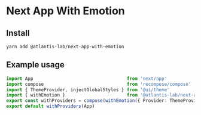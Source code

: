 # Next App With Emotion

## Install

```
yarn add @atlantis-lab/next-app-with-emotion
```

## Example usage

```typescript
import App                                   from 'next/app'
import compose                               from 'recompose/compose'
import { ThemeProvider, injectGlobalStyles } from '@ui/theme'
import { withEmotion }                       from '@atlantis-lab/next-app-with-emotion'
export const withProviders = compose(withEmotion({ Provider: ThemeProvider, injectGlobalStyles }))
export default withProviders(App)
```
